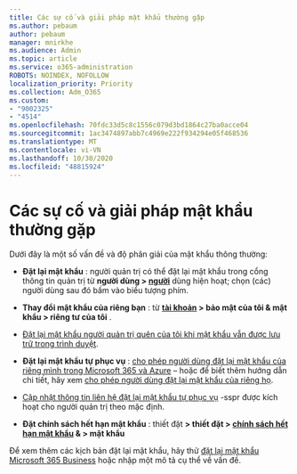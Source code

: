 ```yaml
---
title: Các sự cố và giải pháp mật khẩu thường gặp
ms.author: pebaum
author: pebaum
manager: mnirkhe
ms.audience: Admin
ms.topic: article
ms.service: o365-administration
ROBOTS: NOINDEX, NOFOLLOW
localization_priority: Priority
ms.collection: Adm_O365
ms.custom:
- "9002325"
- "4514"
ms.openlocfilehash: 70fdc33d5c8c1556c079d3bd1864c27ba0acce04
ms.sourcegitcommit: 1ac3474897abb7c4969e222f934294e05f468536
ms.translationtype: MT
ms.contentlocale: vi-VN
ms.lasthandoff: 10/30/2020
ms.locfileid: "48815924"
---
```

# <a name="common-password-issues-and-resolutions"></a>Các sự cố và giải pháp mật khẩu thường gặp

Dưới đây là một số vấn đề và độ phân giải của mật khẩu thông thường:

- **Đặt lại mật khẩu** : người quản trị có thể đặt lại mật khẩu trong cổng thông tin quản trị từ **người dùng > [người](https://portal.office.com/adminportal/home#/users)** dùng hiện hoạt; chọn (các) người dùng sau đó bấm vào biểu tượng phím.

- **Thay đổi mật khẩu của riêng bạn** : từ **[tài khoản](https://portal.office.com/account/#home) > bảo mật của tôi & mật khẩu > riêng tư của tôi** .

- [Đặt lại mật khẩu người quản trị quên của tôi khi mật khẩu vẫn được lưu trữ trong trình duyệt](https://docs.microsoft.com/microsoft-365/admin/add-users/reset-passwords?view=o365-worldwide#reset-my-admin-password).

- **Đặt lại mật khẩu tự phục vụ** : [cho phép người dùng đặt lại mật khẩu của riêng mình trong Microsoft 365 và Azure](https://portal.office.com/adminportal/home#/SettingsMultiPivot/:/Settings/L1/SelfServiceReset) – hoặc để biết thêm hướng dẫn chi tiết, hãy xem [cho phép người dùng đặt lại mật khẩu của riêng họ](https://docs.microsoft.com/microsoft-365/admin/add-users/let-users-reset-passwords).

- [Cập nhật thông tin liên hệ đặt lại mật khẩu tự phục vụ](https://go.microsoft.com/fwlink/?linkid=849451) -sspr được kích hoạt cho người quản trị theo mặc định. 

- **Đặt chính sách hết hạn mật khẩu** : thiết đặt **> thiết đặt > [chính sách hết hạn mật khẩu](https://admin.microsoft.com/AdminPortal/Home#/SettingsMultiPivot/:/Settings/L1/PasswordPolicy) & > mật khẩu**

Để xem thêm các kịch bản đặt lại mật khẩu, hãy thử [đặt lại mật khẩu Microsoft 365 Business](https://docs.microsoft.com/microsoft-365/admin/add-users/reset-passwords) hoặc nhập một mô tả cụ thể về vấn đề.
